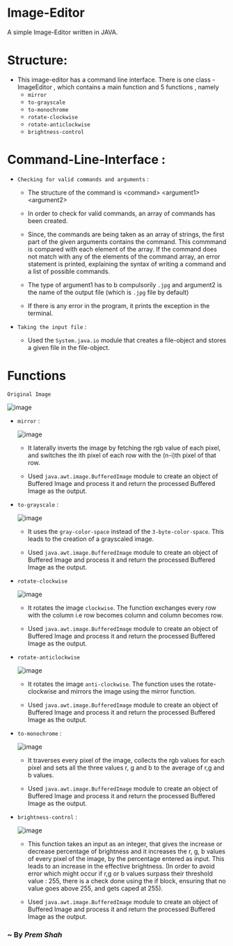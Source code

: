 # Image-Editor
A simple Image-Editor written in JAVA.

# Structure:

- This image-editor has a command line interface. 
There is one class - ImageEditor , which contains a main function and 5 functions , namely
    - `mirror`
    - `to-grayscale`
    - `to-monochrome`
    - `rotate-clockwise`
    - `rotate-anticlockwise`
    - `brightness-control`

# Command-Line-Interface : 

- `Checking for valid commands and arguments` :

    - The structure of the command is \<command\> \<argument1\> \<argument2\>

    - In order to check for valid commands, an array of commands has been created.

    - Since, the commands are being taken as an array of strings, the first part of the given arguments contains the command. This commmand is compared with each element of the array. If the command does not match with any of the elements of the command array, an error statement is printed, explaining the syntax of writing a command and a list of possible commands.

    -  The type of argument1 has to b compulsorily `.jpg` and argument2 is the name of the output file (which is `.jpg` file by default)

    - If there is any error in the program, it prints the exception in the terminal.

- `Taking the input file` :

    - Used the `System.java.io` module that creates a file-object and stores a given file in the file-object.


# Functions

    Original Image

![image](./example.jpg)

- `mirror` :

    ![image](./mirrored_image.jpg)

    - It laterally inverts the image by fetching the rgb value of each pixel, and switches the ith pixel of each row with the (n-i)th pixel of that row.

    - Used `java.awt.image.BufferedImage` module to create an object of Buffered Image and process it and return the processed Buffered Image as the output.

- `to-grayscale` :

    ![image](./grayscaled-image.jpg)

    - It uses the `gray-color-space` instead of the `3-byte-color-space`. This leads to the creation of a grayscaled image.

    - Used `java.awt.image.BufferedImage` module to create an object of Buffered Image and process it and return the processed Buffered Image as the output.

- `rotate-clockwise`

    ![image](./clockwise.jpg)

    - It rotates the image `clockwise`. The function exchanges every row with the column i.e row becomes column and column becomes row.

    - Used `java.awt.image.BufferedImage` module to create an object of Buffered Image and process it and return the processed Buffered Image as the output.

- `rotate-anticlockwise`

    ![image](./anti-clockwise.jpg)

    - It rotates the image `anti-clockwise`. The function uses the rotate-clockwise and mirrors the image using the mirror function. 

    - Used `java.awt.image.BufferedImage` module to create an object of Buffered Image and process it and return the processed Buffered Image as the output.

- `to-monochrome` :

    ![image](./monochrome-image.jpg)

    - It traverses every pixel of the image, collects the rgb values for each pixel and sets all the three values r, g and b to the average of r,g and b values.

    - Used `java.awt.image.BufferedImage` module to create an object of Buffered Image and process it and return the processed Buffered Image as the output.

- `brightness-control` :

    ![image](./brightness_increased_by_50percent.jpg)

    - This function takes an input as an integer, that gives the increase or decrease percentage of brightness and it increases the r, g, b values of every pixel of the image, by the percentage entered as input. This leads to an increase in the effective brightness. (In order to avoid error which might occur if r,g or b values surpass their threshold value : 255, there is a check done using the if block, ensuring that no value goes above 255, and gets caped at 255).

    - Used `java.awt.image.BufferedImage` module to create an object of Buffered Image and process it and return the processed Buffered Image as the output.
### ~ By __*Prem Shah*__
